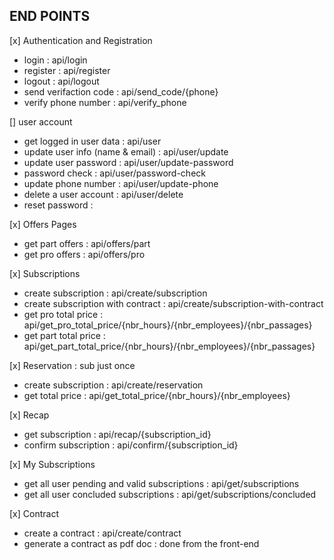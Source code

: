 ## END POINTS

[x] Authentication and Registration

-   login : api/login
-   register : api/register
-   logout : api/logout
-   send verifaction code : api/send_code/{phone}
-   verify phone number : api/verify_phone

[] user account

-   get logged in user data : api/user
-   update user info (name & email) : api/user/update
-   update user password : api/user/update-password
-   password check : api/user/password-check
-   update phone number : api/user/update-phone
-   delete a user account : api/user/delete
-   reset password :

[x] Offers Pages

-   get part offers : api/offers/part
-   get pro offers : api/offers/pro

[x] Subscriptions

-   create subscription : api/create/subscription
-   create subscription with contract : api/create/subscription-with-contract
-   get pro total price : api/get_pro_total_price/{nbr_hours}/{nbr_employees}/{nbr_passages}
-   get part total price : api/get_part_total_price/{nbr_hours}/{nbr_employees}/{nbr_passages}

[x] Reservation : sub just once

-   create subscription : api/create/reservation
-   get total price : api/get_total_price/{nbr_hours}/{nbr_employees}

[x] Recap

-   get subscription : api/recap/{subscription_id}
-   confirm subscription : api/confirm/{subscription_id}

[x] My Subscriptions

-   get all user pending and valid subscriptions : api/get/subscriptions
-   get all user concluded subscriptions : api/get/subscriptions/concluded

[x] Contract

-   create a contract : api/create/contract
-   generate a contract as pdf doc : done from the front-end
